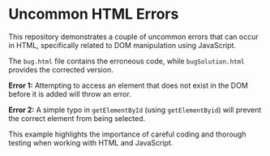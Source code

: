 # Uncommon HTML Errors
This repository demonstrates a couple of uncommon errors that can occur in HTML, specifically related to DOM manipulation using JavaScript.

The `bug.html` file contains the erroneous code, while `bugSolution.html` provides the corrected version.

**Error 1:** Attempting to access an element that does not exist in the DOM before it is added will throw an error.

**Error 2:**  A simple typo in `getElementById` (using `getElementByid`) will prevent the correct element from being selected.

This example highlights the importance of careful coding and thorough testing when working with HTML and JavaScript.